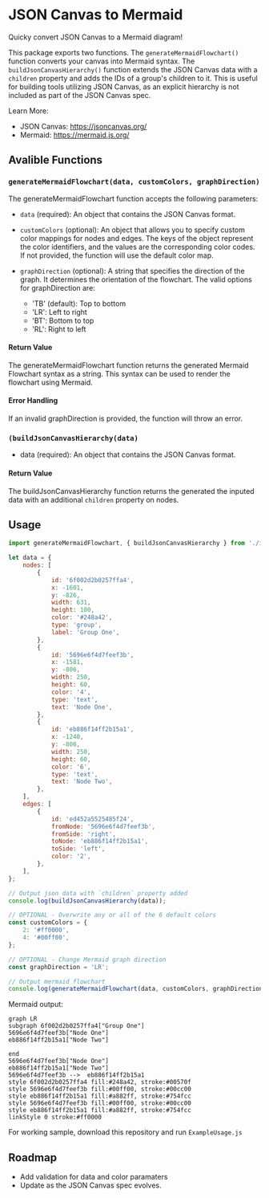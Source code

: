 # JSON Canvas to Mermaid

Quicky convert JSON Canvas to a Mermaid diagram!

This package exports two functions. The `generateMermaidFlowchart()` function converts your canvas into Mermaid syntax. The `buildJsonCanvasHierarchy()` function extends the JSON Canvas data with a `children` property and adds the IDs of a group's children to it. This is useful for building tools utilizing JSON Canvas, as an explicit hierarchy is not included as part of the JSON Canvas spec.

Learn More:

- JSON Canvas: <https://jsoncanvas.org/>
- Mermaid: <https://mermaid.js.org/>

## Avalible Functions

### `generateMermaidFlowchart(data, customColors, graphDirection)`

The generateMermaidFlowchart function accepts the following parameters:

- `data` (required): An object that contains the JSON Canvas format.

- `customColors` (optional): An object that allows you to specify custom color mappings for nodes and edges. The keys of the object represent the color identifiers, and the values are the corresponding color codes. If not provided, the function will use the default color map.

- `graphDirection` (optional): A string that specifies the direction of the graph. It determines the orientation of the flowchart. The valid options for graphDirection are:
  - 'TB' (default): Top to bottom
  - 'LR': Left to right
  - 'BT': Bottom to top
  - 'RL': Right to left

#### Return Value

The generateMermaidFlowchart function returns the generated Mermaid Flowchart syntax as a string. This syntax can be used to render the flowchart using Mermaid.

#### Error Handling

If an invalid graphDirection is provided, the function will throw an error.

### `(buildJsonCanvasHierarchy(data)`

- data (required): An object that contains the JSON Canvas format.

#### Return Value

The buildJsonCanvasHierarchy function returns the generated the inputed data with an additional `children` property on nodes.

## Usage

```js
import generateMermaidFlowchart, { buildJsonCanvasHierarchy } from './index.js';

let data = {
	nodes: [
		{
			id: '6f002d2b0257ffa4',
			x: -1601,
			y: -826,
			width: 631,
			height: 100,
			color: '#248a42',
			type: 'group',
			label: 'Group One',
		},
		{
			id: '5696e6f4d7feef3b',
			x: -1581,
			y: -806,
			width: 250,
			height: 60,
			color: '4',
			type: 'text',
			text: 'Node One',
		},
		{
			id: 'eb886f14ff2b15a1',
			x: -1240,
			y: -806,
			width: 250,
			height: 60,
			color: '6',
			type: 'text',
			text: 'Node Two',
		},
	],
	edges: [
		{
			id: 'ed452a5525485f24',
			fromNode: '5696e6f4d7feef3b',
			fromSide: 'right',
			toNode: 'eb886f14ff2b15a1',
			toSide: 'left',
			color: '2',
		},
	],
};

// Output json data with `children` property added
console.log(buildJsonCanvasHierarchy(data));

// OPTIONAL - Overwrite any or all of the 6 default colors
const customColors = {
	2: '#ff0000',
	4: '#00ff00',
};

// OPTIONAL - Change Mermaid graph direction
const graphDirection = 'LR';

// Output mermaid flowchart
console.log(generateMermaidFlowchart(data, customColors, graphDirection));
```

Mermaid output:

```Mermaid
graph LR
subgraph 6f002d2b0257ffa4["Group One"]
5696e6f4d7feef3b["Node One"]
eb886f14ff2b15a1["Node Two"]

end
5696e6f4d7feef3b["Node One"]
eb886f14ff2b15a1["Node Two"]
5696e6f4d7feef3b -->  eb886f14ff2b15a1
style 6f002d2b0257ffa4 fill:#248a42, stroke:#00570f
style 5696e6f4d7feef3b fill:#00ff00, stroke:#00cc00
style eb886f14ff2b15a1 fill:#a882ff, stroke:#754fcc
style 5696e6f4d7feef3b fill:#00ff00, stroke:#00cc00
style eb886f14ff2b15a1 fill:#a882ff, stroke:#754fcc
linkStyle 0 stroke:#ff0000
```

For working sample, download this repository and run `ExampleUsage.js`

## Roadmap

- Add validation for data and color paramaters
- Update as the JSON Canvas spec evolves.
